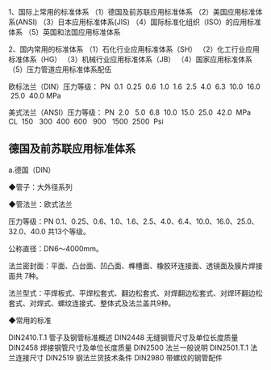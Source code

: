 1、国际上常用的标准体系
（1）德国及前苏联应用标准体系
（2）美国应用标准体系(ANSI)
（3）日本应用标准体系(JIS)
（4）国际标准化组织（ISO）的应用标准体系
（5）英国和法国应用标准体系

2、国内常用的标准体系
（1）石化行业应用标准体系（SH）
（2）化工行业应用标准体系（HG）
（3）机械行业应用标准体系（JB）
（4）国家应用标准体系
（5）压力管道应用标准体系配伍

欧标法兰（DIN）压力等级：
PN  0.1  0.25  0.6  1.0  1.6  2.5  4.0  6.3  10.0  16.0  25.0  40.0 MPa

美式法兰（ANSI）压力等级：
PN  2.0   5.0  6.8  10.0  15.0  25.0  42.0  MPa
CL  150   300  400  600   900   1500  2500  Psi

## 德国及前苏联应用标准体系
a.德国（DIN）

◆管子：大外径系列

◆管法兰：欧式法兰

  压力等级：PN 0.1、0.25、0.6、1.0、1.6、2.5、4.0、6.4、10.0、16.0、25.0、32.0、40.0 共13个等级。

  公称直径：DN6～4000mm。

  法兰密封面：平面、凸台面、凹凸面、榫槽面、橡胶环连接面、透镜面及膜片焊接面共 7种。

  法兰型式：平焊板式、平焊松套式、翻边松套式、对焊翻边松套式、对焊环翻边松套式、对焊式、螺纹连接式、整体式及法兰盖共9种。

◆常用的标准

DIN2410.T.1     管子及钢管标准概述
DIN2448           无缝钢管尺寸及单位长度质量
DIN2458           焊接钢管尺寸及单位长度质量
DIN2500           法兰一般说明
DIN2501.T.1      法兰连接尺寸
DIN2519           钢法兰货技术条件
DIN2980           带螺纹的钢管配件

